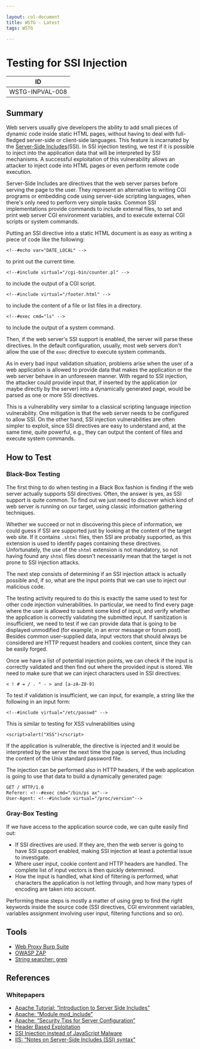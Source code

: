 ```yaml
---

layout: col-document
title: WSTG - Latest
tags: WSTG

---
```

# Testing for SSI Injection

|ID             |
|---------------|
|WSTG-INPVAL-008|

## Summary

Web servers usually give developers the ability to add small pieces of dynamic code inside static HTML pages, without having to deal with full-fledged server-side or client-side languages. This feature is incarnated by the [Server-Side Includes](https://owasp.org/www-community/attacks/Server-Side_Includes_(SSI)_Injection)(SSI). In SSI injection testing, we test if it is possible to inject into the application data that will be interpreted by SSI mechanisms. A successful exploitation of this vulnerability allows an attacker to inject code into HTML pages or even perform remote code execution.

Server-Side Includes are directives that the web server parses before serving the page to the user. They represent an alternative to writing CGI programs or embedding code using server-side scripting languages, when there's only need to perform very simple tasks. Common SSI implementations provide commands to include external files, to set and print web server CGI environment variables, and to execute external CGI scripts or system commands.

Putting an SSI directive into a static HTML document is as easy as writing a piece of code like the following:

`<!--#echo var="DATE_LOCAL" -->`

to print out the current time.

`<!--#include virtual="/cgi-bin/counter.pl" -->`

to include the output of a CGI script.

`<!--#include virtual="/footer.html" -->`

to include the content of a file or list files in a directory.

`<!--#exec cmd="ls" -->`

to include the output of a system command.

Then, if the web server's SSI support is enabled, the server will parse these directives. In the default configuration, usually, most web servers don't allow the use of the `exec` directive to execute system commands.

As in every bad input validation situation, problems arise when the user of a web application is allowed to provide data that makes the application or the web server behave in an unforeseen manner. With regard to SSI injection, the attacker could provide input that, if inserted by the application (or maybe directly by the server) into a dynamically generated page, would be parsed as one or more SSI directives.

This is a vulnerability very similar to a classical scripting language injection vulnerability. One mitigation is that the web server needs to be configured to allow SSI. On the other hand, SSI injection vulnerabilities are often simpler to exploit, since SSI directives are easy to understand and, at the same time, quite powerful, e.g., they can output the content of files and execute system commands.

## How to Test

### Black-Box Testing

The first thing to do when testing in a Black Box fashion is finding if the web server actually supports SSI directives. Often, the answer is yes, as SSI support is quite common. To find out we just need to discover which kind of web server is running on our target, using classic information gathering techniques.

Whether we succeed or not in discovering this piece of information, we could guess if SSI are supported just by looking at the content of the target web site. If it contains `.shtml` files, then SSI are probably supported, as this extension is used to identify pages containing these directives. Unfortunately, the use of the `shtml` extension is not mandatory, so not having found any `shtml` files doesn't necessarily mean that the target is not prone to SSI injection attacks.

The next step consists of determining if an SSI injection attack is actually possible and, if so, what are the input points that we can use to inject our malicious code.

The testing activity required to do this is exactly the same used to test for other code injection vulnerabilities. In particular, we need to find every page where the user is allowed to submit some kind of input, and verify whether the application is correctly validating the submitted input. If sanitization is insufficient, we need to test if we can provide data that is going to be displayed unmodified (for example, in an error message or forum post). Besides common user-supplied data, input vectors that should always be considered are HTTP request headers and cookies content, since they can be easily forged.

Once we have a list of potential injection points, we can check if the input is correctly validated and then find out where the provided input is stored. We need to make sure that we can inject characters used in SSI directives:

`< ! # = / . " - > and [a-zA-Z0-9]`

To test if validation is insufficient, we can input, for example, a string like the following in an input form:

`<!--#include virtual="/etc/passwd" -->`

This is similar to testing for XSS vulnerabilities using

`<script>alert("XSS")</script>`

If the application is vulnerable, the directive is injected and it would be interpreted by the server the next time the page is served, thus including the content of the Unix standard password file.

The injection can be performed also in HTTP headers, if the web application is going to use that data to build a dynamically generated page:

```txt
GET / HTTP/1.0
Referer: <!--#exec cmd="/bin/ps ax"-->
User-Agent: <!--#include virtual="/proc/version"-->
```

### Gray-Box Testing

If we have access to the application source code, we can quite easily find out:

- If SSI directives are used. If they are, then the web server is going to have SSI support enabled, making SSI injection at least a potential issue to investigate.
- Where user input, cookie content and HTTP headers are handled. The complete list of input vectors is then quickly determined.
- How the input is handled, what kind of filtering is performed, what characters the application is not letting through, and how many types of encoding are taken into account.

Performing these steps is mostly a matter of using grep to find the right keywords inside the source code (SSI directives, CGI environment variables, variables assignment involving user input, filtering functions and so on).

## Tools

- [Web Proxy Burp Suite](https://portswigger.net)
- [OWASP ZAP](https://www.zaproxy.org/)
- [String searcher: grep](https://www.gnu.org/software/grep)

## References

### Whitepapers

- [Apache Tutorial: “Introduction to Server Side Includes”](https://httpd.apache.org/docs/1.3/howto/ssi.html)
- [Apache: “Module mod_include”](https://httpd.apache.org/docs/1.3/mod/mod_include.html)
- [Apache: “Security Tips for Server Configuration”](https://httpd.apache.org/docs/1.3/misc/security_tips.html#ssi)
- [Header Based Exploitation](https://www.cgisecurity.com/papers/header-based-exploitation.txt)
- [SSI Injection instead of JavaScript Malware](https://jeremiahgrossman.blogspot.com/2006/08/ssi-injection-instead-of-javascript.html)
- [IIS: “Notes on Server-Side Includes (SSI) syntax”](https://blogs.iis.net/robert_mcmurray/archive/2010/12/28/iis-notes-on-server-side-includes-ssi-syntax-kb-203064-revisited.aspx)
